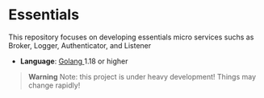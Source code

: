 # Essentials

This repository focuses on developing essentials micro services suchs as Broker, Logger, Authenticator, and Listener

- **Language**: [Golang ](https://go.dev/)1.18 or higher

> **Warning**
> Note: this project is under heavy development! Things may change rapidly!
